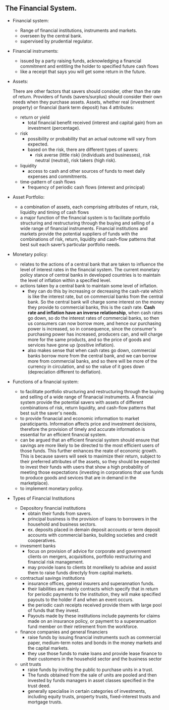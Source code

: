 ## The Financial System.

* Financial system:

	* Range of financial institutions, instruments and markets.
	* overseen by the central bank.
	* supervised by prudential regulator.

* Financial instruments:

	* issued by a party raising funds, acknowledging a financial commitment and entitling the holder to specified future cash flows
	* like a receipt that says you will get some return in the future.

* Assets:

	There are other factors that savers should consider, other than the rate of return. Providers of funds (savers/surplus) should consider their own needs when they purchase assets. Assets, whether real (investment property) or financial (bank term deposit) has 4 attributes:

	* return or yield
		* total financial benefit received (interest and capital gain) from an investment (percentage).
	* risk
		* possibility or probability that an actual outcome will vary from expected. 
		* based on the risk, there are different types of savers:
			* risk averse (little risk) (individuals and businesses), risk neutral (neutral), risk takers (high risk).
	* liquidity
		* access to cash and other sources of funds to meet daily expenses and commitments.
	* time-pattern of cash flows
		* frequency of periodic cash flows (interest and principal)

* Asset Portfolio:
	* a combination of assets, each comprising attributes of return, risk, liquidity and timing of cash flows
	* a major function of the financial system is to facilitate portfolio structuring and restructuring through the buying and selling of a wide range of financial instruments. Financial institutions and markets provide the potential suppliers of funds with the combinations of risk, return, liquidity and cash-flow patterns that best suit each saver’s particular portfolio needs.

* Monetary policy:
	* relates to the actions of a central bank that are taken to influence the level of interest rates in the financial system. The current monetary policy stance of central banks in developed countries is to maintain the level of inflation within a specified level.
	* actions taken by a central bank to maintain some level of inflation.
		* they can do this by increasing or decreasing the cash-rate which is like the interest rate, but on commercial banks from the central bank. So the central bank will charge some interest on the money they provide to commercial banks, this is the cash rate. **Cash rate and inflation have an inverse relationship**, when cash rates go down, so do the interest rates of commercial banks, so then us consumers can now borrow more, and hence our purchasing power is increased, so in consequence, since the consumer's purchasing power has increased, producers can, and will charge more for the same products, and so the price of goods and services have gone up (positive inflation).
		* also makes sense that when cash rates go down, commercial banks borrow more from the central bank, and we can borrow more from commercial banks, and so there will be more of the currency in circulation, and so the value of it goes down (depreciation different to deflation).

* Functions of a financial system:
	* to facilitate portfolio structuring and restructuring through the buying and selling of a wide range of finanacial instruments. A financial system provide the potential savers with assets of different combinations of risk, return liquidity, and cash-flow patterns that best suit the saver's needs.
	* to provide finanacial and economic information to market paraticipants. Information affects price and investment decisions, therefore the provision of timely and accurate information is essential for an efficient financial system.
	* can be argued that an efficient financial system should ensure that savings are more likely to be directed to the most efficient users of those funds. This further enhances the reate of economic growth. This is because savers will seek to maximize their return, subject to their preferred attributes of the assets, so they should be expected to invest their funds with users that show a high probability of meeting those expectations (investing in corporations that use funds to produce goods and sevices that are in demand in the marketplace).
	* to implement monetary policy.



* Types of Financial Institutions
	* Depository financial institutions
		* obtain their funds from savers. 
		* principal business is the provision of loans to borrowers in the household and business sectors.
		* ex. deposits placed in demain deposit accounts or term deposit accounts with commercial banks, building societies and credit cooperatives.
	* invesment banks
		* focus on provision of advice for corporate and government clients on mergers, acquisitions, portfolio restructuring and financial risk management.
		* may provide loans to clients bt morelikely to advise and assist them to raise funds directyly from capital markets.
	* contractual savings institutions
		* insurance offices, general insurers and superannation funds.
		* their liabilities are mainly contracts which specify that in return for periodic payments to the institution, they will make specified payouts to the holder if and when an event occurs.
		* the periodic cash receipts received provide them with large pool of funds that they invest.
		* Payouts made by these institutions include payments for claims made on an insurance policy, or payment to a superannuation fund member on their retirement from the workforce.
	* finance companies and general financiers
		*  raise funds by issuing financial instruments such as commercial paper, medium-term notes and bonds in the money markets and the capital markets.
		* they use those funds to make loans and provide lease finance to their customers in the household sector and the business sector
	* unit trusts
		* raise funds by inviting the public to purchase units in a trust.
		* The funds obtained from the sale of units are pooled and then invested by funds managers in asset classes specified in the trust deed.
		* generally specialise in certain categories of investments, including equity trusts, property trusts, fixed-interest trusts and mortgage trusts.